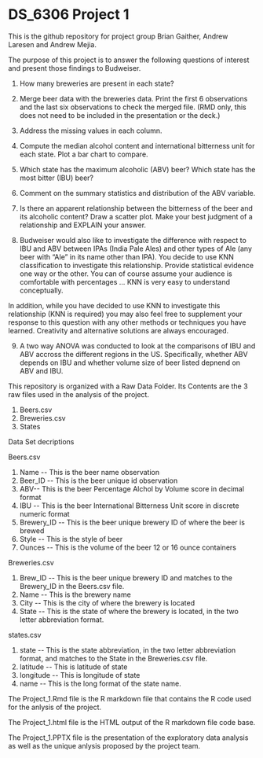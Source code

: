 # DS_6306 Project 1

This is the github repository for project group Brian Gaither, Andrew Laresen and Andrew Mejia. 

The purpose of this project is to answer the following questions of interest and present those findings to Budweiser.

1.   How many breweries are present in each state?

2.   Merge beer data with the breweries data. Print the first 6 observations and the last six observations to check the merged file.  (RMD only, this does not need to be included in the presentation or the deck.)

3.   Address the missing values in each column.

4.   Compute the median alcohol content and international bitterness unit for each state. Plot a bar chart to compare.

5.   Which state has the maximum alcoholic (ABV) beer? Which state has the most bitter (IBU) beer?

6.   Comment on the summary statistics and distribution of the ABV variable.

7.   Is there an apparent relationship between the bitterness of the beer and its alcoholic content? Draw a scatter plot.  Make your best judgment of a relationship and EXPLAIN your answer.

8.  Budweiser would also like to investigate the difference with respect to IBU and ABV between IPAs (India Pale Ales) and other types of Ale (any beer with “Ale” in its name other than IPA).  You decide to use KNN classification to investigate this relationship.  Provide statistical evidence one way or the other. You can of course assume your audience is comfortable with percentages … KNN is very easy to understand conceptually.

In addition, while you have decided to use KNN to investigate this relationship (KNN is required) you may also feel free to supplement your response to this question with any other methods or techniques you have learned.  Creativity and alternative solutions are always encouraged.  

9. A two way ANOVA was conducted to look at the comparisons of IBU and ABV accross the different regions in the US. Specifically, whether ABV depends on IBU and whether volume size of beer listed depnend on ABV and IBU. 


This repository is organized with a Raw Data Folder. Its Contents are the 3 raw files used in the analysis of the project. 

1.  Beers.csv
2.  Breweries.csv
3.  States

Data Set decriptions

Beers.csv 
1.  Name -- This is the beer name observation 
2.  Beer_ID -- This is the beer unique id observation 
3.  ABV-- This is the beer Percentage Alchol by Volume score in decimal format 
4.  IBU -- This is the beer International Bitterness Unit score in discrete numeric format
5.  Brewery_ID -- This is the beer unique brewery ID of where the beer is brewed 
6.  Style -- This is the style of beer 
7.  Ounces -- This is the volume of the beer 12 or 16 ounce containers 

Breweries.csv 
1.  Brew_ID -- This is the beer unique brewery ID and matches to the Brewery_ID in the Beers.csv file. 
2.  Name -- This is the brewery name 
3.  City -- This is the city of where the brewery is located 
4.  State -- This is the state of where the brewery is located, in the two letter abbreviation format. 

states.csv 
1.  state -- This is the state abbreviation, in the two letter abbreviation format, and matches to the State in the      Breweries.csv file.  
2.  latitude -- This is latitude of state
3.  longitude -- This is longitude of state
5.  name -- This is the long format of the state name. 


The Project_1.Rmd file is the R markdown file that contains the R code used for the anlysis of the project. 

The Project_1.html file is the HTML output of the R markdown file code base. 

The Project_1.PPTX file is the presentation of the exploratory data analysis as well as the unique anlysis proposed by the project team. 

